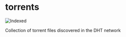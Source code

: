 torrents 
========
![Indexed](https://img.shields.io/badge/indexed-236105-blue)

Collection of torrent files discovered in the DHT network
